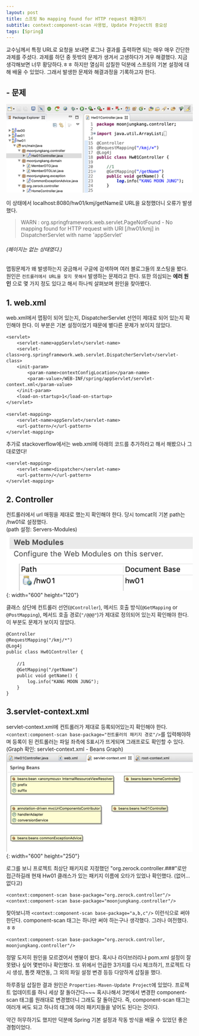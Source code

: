 ```yaml
---
layout: post
title: 스프링 No mapping found for HTTP request 해결하기
subtitle: context:component-scan 사용법, Update Project의 중요성
tags: [Spring]
---
```


교수님께서 특정 URL로 요청을 보내면 로그나 결과를 출력하면 되는 매우 매우 간단한 과제를 주셨다. 과제를 하던 중 뜻밖의 문제가 생겨서 고생하다가 겨우 해결했다. 지금 생각해보면 너무 황당하다.ㅎㅎ 하지만 열심히 삽질한 덕분에 스프링의 기본 설정에 대해 배울 수 있었다. 그래서 발생한 문제와 해결과정을 기록하고자 한다.

## - 문제

![eclipse_code](/img/190411/190411_img_1.png)  

이 상태에서 localhost:8080/hw01/kmj/getName로 URL을 요청했더니 오류가 발생했다.
> WARN : org.springframework.web.servlet.PageNotFound - No mapping found for HTTP request with URI [/hw01/kmj] in DispatcherServlet with name 'appServlet'

###### (페이지는 없는 상태였다.)
맵핑문제가 왜 발생하는지 궁금해서 구글에 검색하며 여러 블로그들의 포스팅을 봤다. 원인은 `컨트롤러에서 URL을 찾지 못해서` 발생하는 문제라고 한다. 또한 의심되는 **에러 원인** 으로 몇 가지 정도 있다고 해서 하나씩 살펴보며 원인을 찾아봤다.


## 1. web.xml
web.xml에서 맵핑이 되어 있는지, DispatcherServlet 선언이 제대로 되어 있는지 확인해야 한다. 이 부분은 기본 설정이었기 때문에 별다른 문제가 보이지 않았다.
~~~
<servlet>
	<servlet-name>appServlet</servlet-name>
	<servlet-class>org.springframework.web.servlet.DispatcherServlet</servlet-class>
	<init-param>
		<param-name>contextConfigLocation</param-name>
		<param-value>/WEB-INF/spring/appServlet/servlet-context.xml</param-value>
	</init-param>
	<load-on-startup>1</load-on-startup>
</servlet>

<servlet-mapping>
	<servlet-name>appServlet</servlet-name>
	<url-pattern>/</url-pattern>
</servlet-mapping>
~~~

추가로 stackoverflow에서는 web.xml에 아래의 코드를 추가하라고 해서 해봤으나 그대로였다!
~~~
<servlet-mapping>
    <servlet-name>dispatcher</servlet-name>
    <url-pattern>/</url-pattern>
</servlet-mapping>
~~~


## 2. Controller
컨트롤러에서 url 매핑을 제대로 했는지 확인해야 한다. 당시 tomcat의 기본 path는 /hw01로 설정했다.  
(path 설정: Servers-Modules)
![port_setting](/img/190411/190411_img_2.png){: width="600" height="120"}  

클래스 상단에 컨트롤러 선언(`@Controller`), 메서드 호출 방식(`@GetMapping` or `@PostMapping`), 메서드 호출 경로(`"/@@@"`)가 제대로 정의되어 있는지 확인해야 한다. 이 부분도 문제가 보이지 않았다.

~~~
@Controller
@RequestMapping("/kmj/*")
@Log4j
public class Hw01Controller {

	//1
	@GetMapping("/getName")
	public void getName() {
		log.info("KANG MOON JUNG");
	}
}
~~~


## 3.servlet-context.xml
servlet-context.xml에 컨트롤러가 제대로 등록되어있는지 확인해야 한다. `<context:component-scan base-package="컨트롤러의 패키지 경로"/>`를 입력해야하며 등록이 된 컨트롤러는 파일 좌측에 S표시가 뜨게되며 그래프로도 확인할 수 있다.  
(Graph 확인: servlet-context.xml - Beans Graph)
![port_setting](/img/190411/190411_img_3.png){: width="600" height="250"}  

로그를 보니 프로젝트 최상단 패키지로 지정했던 "org.zerock.controller.###"로만 접근하길래 현재 Hw01 클래스가 있는 패키지 이름에 오타가 있었나 확인했다. (없어...없다고)
~~~
<context:component-scan base-package="org.zerock.controller"/>
<context:component-scan base-package="moonjungkang.controller"/>
~~~
찾아보니까 `<context:component-scan base-package="a,b,c"/>` 이런식으로 써야한단다. component-scan 태그는 하나만 써야 하는구나 생각했다. 그러나 여전했다.ㅎㅎ
~~~
<context:component-scan base-package="org.zerock.controller, moonjungkang.controller"/>
~~~  

정말 도저히 원인을 모르겠어서 멘붕이 왔다. 혹시나 라이브러리나 pom.xml 설정이 잘못됐나 싶어 몇번이나 확인했다. 또 위에서 언급한 3가지를 다시 체크하기, 프로젝트 다시 생성, 톰캣 재연동, 그 외의 파일 설정 변경 등등 다양하게 삽질을 했다.  

하루종일 삽질한 결과 원인은 `Properties-Maven-Update Project`에 있었다. 프로젝트 업데이트를 하니 세상 잘 돌아간다~~~ 혹시나해서 3번에서 변경한 component-scan 태그를 원래대로 변경했더니 그래도 잘 돌아갔다. 즉, component-scan 태그는 여러개 써도 되고 하나의 태그에 여러 패키지들을 넣어도 된다는 것이다.

약간 허무하기도 했지만 덕분에 Spring 기본 설정과 작동 방식을 배울 수 있었던 좋은 경험이었다. 
